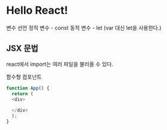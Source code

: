 <h1>Hello React!</h1>
변수 선언
정적 변수 - const
동적 변수 - let (var 대신 let을 사용한다.)

<h2>JSX 문법</h2>
react에서 import는 여러 파일을 불러올 수 있다.

함수형 컴포넌트
```javascript
function App() {
  return (
  <div>
  
  </div>
  );
}
```

